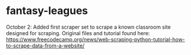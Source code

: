 # fantasy-leagues

October 2: Added first scraper set to scrape a known classroom site designed for scraping. Original files and tutorial found here: https://www.freecodecamp.org/news/web-scraping-python-tutorial-how-to-scrape-data-from-a-website/

